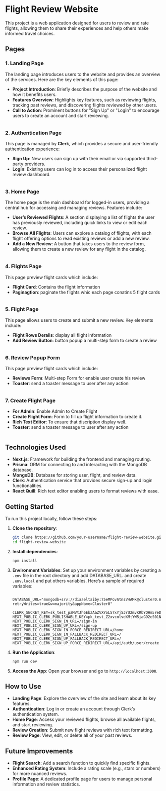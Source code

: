 # Flight Review Website

This project is a web application designed for users to review and rate flights, allowing them to share their experiences and help others make informed travel choices.

## Pages

### 1. Landing Page
The landing page introduces users to the website and provides an overview of the services. Here are the key elements of this page:
   - **Project Introduction**: Briefly describes the purpose of the website and how it benefits users.
   - **Features Overview**: Highlights key features, such as reviewing flights, tracking past reviews, and discovering flights reviewed by other users.
   - **Call to Action**: Prominent buttons for "Sign Up" or "Login" to encourage users to create an account and start reviewing.

<img src="public/screenshots/landingPage.jpg" alt="" width={200}/>

### 2. Authentication Page
This page is managed by **Clerk**, which provides a secure and user-friendly authentication experience:
   - **Sign Up**: New users can sign up with their email or via supported third-party providers.
   - **Login**: Existing users can log in to access their personalized flight review dashboard.

<img src="public/screenshots/authenticationPage.jpg" alt="" width={200}/>

### 3. Home Page
The home page is the main dashboard for logged-in users, providing a central hub for accessing and managing reviews. Features include:
   - **User’s Reviewed Flights**: A section displaying a list of flights the user has previously reviewed, including quick links to view or edit each review.
   - **Browse All Flights**: Users can explore a catalog of flights, with each flight offering options to read existing reviews or add a new review.
   - **Add a New Review**: A button that takes users to the review form, allowing them to create a new review for any flight in the catalog.

<img src="public/screenshots/homePAge.jpg" alt="" width={200}/>

### 4. Flights Page
This page preview flight cards which include:
   - **Flight Card**: Contains the flight information 
   - **Paginagtion**: paginate the flights whic each page conatins 5 flight cards 
   
<img src="public/screenshots/flightsPage.jpg" alt="" width={200}/>

### 5. Flight Page
This page allows users to create and submit a new review. Key elements include:
   - **Flight Rows Derails**: display all flight information 
   - **Add Review Button**: button popup a multi-step form to create a review 

<img src="public/screenshots/SingleFlight.jpg" alt="" width={200}/>

### 6. Review Popup Form
This page preview flight cards which include:
   - **Reviews Form**: Multi-step Form for enable user create his review
   - **Toaster**: send a toaster message to user after any action

   <img src="public/screenshots/reviewPopupForm.jpg" alt="" width={200}/>

### 7. Create Flight Page
   - **For Admin**: Enable Admin to Create Flight
   - **Create Flight Form**: Form to fill up flight information to create it.
   - **Rich Text Editor**: To ensure that discription display well.
   - **Toaster**: send a toaster message to user after any action

   <img src="public/screenshots/createFlight.jpg" alt="" width={200}/>

## Technologies Used
- **Next.js**: Framework for building the frontend and managing routing.
- **Prisma**: ORM for connecting to and interacting with the MongoDB database.
- **MongoDB**: Database for storing user, flight, and review data.
- **Clerk**: Authentication service that provides secure sign-up and login functionalities.
- **React Quill**: Rich text editor enabling users to format reviews with ease.

## Getting Started

To run this project locally, follow these steps:

1. **Clone the repository**:
   ```bash
   git clone https://github.com/your-username/flight-review-website.git
   cd flight-review-website
   ```

2. **Install dependencies**:
   ```bash
   npm install
   ```

3. **Environment Variables**: Set up your environment variables by creating a `.env` file in the root directory and add DATABASE_URL. 
   and create `.env.local` and put others variables. Here’s a sample of required variables:

   ```plaintext
   
   DATABASE_URL="mongodb+srv://diaaeltaiby:75eMPovAtnzV4AMk@cluster0.mjijb.mongodb.net/FlyRate?retryWrites=true&w=majority&appName=Cluster0"

   CLERK_SECRET_KEY=sk_test_paMVtJh6EbZAaZVXYoLS7xYjSJrU2mvKRbYQHm5reD
   NEXT_PUBLIC_CLERK_PUBLISHABLE_KEY=pk_test_Z2xvcmlvdXMtYW5jaG92eS01Ny5jbGVyay5hY2NvdW50cy5kZXYk
   NEXT_PUBLIC_CLERK_SIGN_IN_URL=/sign-in
   NEXT_PUBLIC_CLERK_SIGN_UP_URL=/sign-up
   NEXT_PUBLIC_CLERK_SIGN_IN_FORCE_REDIRECT_URL=/home
   NEXT_PUBLIC_CLERK_SIGN_IN_FALLBACK_REDIRECT_URL=/
   NEXT_PUBLIC_CLERK_SIGN_UP_FALLBACK_REDIRECT_URL=/
   NEXT_PUBLIC_CLERK_SIGN_UP_FORCE_REDIRECT_URL=/api/auth/user/create
   ```

4. **Run the Application**:
   ```bash
   npm run dev
   ```

5. **Access the App**:
   Open your browser and go to `http://localhost:3000`.

## How to Use

- **Landing Page**: Explore the overview of the site and learn about its key features.
- **Authentication**: Log in or create an account through Clerk’s authentication system.
- **Home Page**: Access your reviewed flights, browse all available flights, and start reviewing.
- **Review Creation**: Submit new flight reviews with rich text formatting.
- **Review Page**: View, edit, or delete all of your past reviews.

## Future Improvements

- **Flight Search**: Add a search function to quickly find specific flights.
- **Enhanced Rating System**: Include a rating scale (e.g., stars or numbers) for more nuanced reviews.
- **Profile Page**: A dedicated profile page for users to manage personal information and review statistics.


